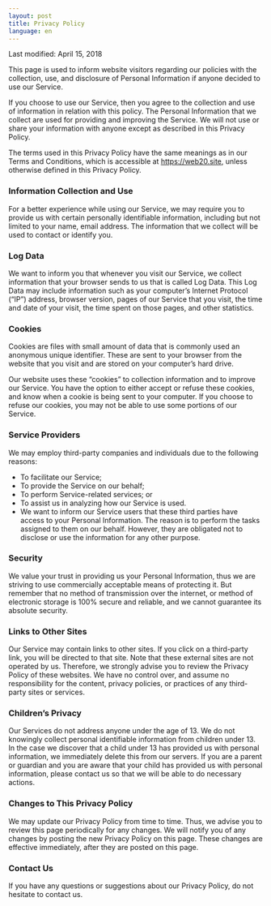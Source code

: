 ```yaml
---
layout: post
title: Privacy Policy
language: en
---
```

Last modified: April 15, 2018

This page is used to inform website visitors regarding our policies with the collection, use, and disclosure of 
Personal Information if anyone decided to use our Service.

If you choose to use our Service, then you agree to the collection and use of information in relation with this policy. 
The Personal Information that we collect are used for providing and improving the Service. We will not use or share 
your information with anyone except as described in this Privacy Policy.

The terms used in this Privacy Policy have the same meanings as in our Terms and Conditions, which is accessible at 
https://web20.site, unless otherwise defined in this Privacy Policy.

### Information Collection and Use

For a better experience while using our Service, we may require you to provide us with certain personally identifiable 
information, including but not limited to your name, email address. The information that we collect 
will be used to contact or identify you.

### Log Data

We want to inform you that whenever you visit our Service, we collect information that your browser sends to us that is 
called Log Data. This Log Data may include information such as your computer’s Internet Protocol (“IP”) address, browser 
version, pages of our Service that you visit, the time and date of your visit, the time spent on those pages, and other 
statistics.

### Cookies

Cookies are files with small amount of data that is commonly used an anonymous unique identifier. These are sent to your 
browser from the website that you visit and are stored on your computer’s hard drive.

Our website uses these “cookies” to collection information and to improve our Service. You have the option to either 
accept or refuse these cookies, and know when a cookie is being sent to your computer. If you choose to refuse our 
cookies, you may not be able to use some portions of our Service.

### Service Providers

We may employ third-party companies and individuals due to the following reasons:

* To facilitate our Service;
* To provide the Service on our behalf;
* To perform Service-related services; or
* To assist us in analyzing how our Service is used.
* We want to inform our Service users that these third parties have access to your Personal Information. The reason is 
to perform the tasks assigned to them on our behalf. However, they are obligated not to disclose or use the information 
for any other purpose.

### Security

We value your trust in providing us your Personal Information, thus we are striving to use commercially acceptable means 
of protecting it. But remember that no method of transmission over the internet, or method of electronic storage is 100% 
secure and reliable, and we cannot guarantee its absolute security.

### Links to Other Sites

Our Service may contain links to other sites. If you click on a third-party link, you will be directed to that site. 
Note that these external sites are not operated by us. Therefore, we strongly advise you to review the Privacy Policy of 
these websites. We have no control over, and assume no responsibility for the content, privacy policies, or practices of 
any third-party sites or services.

### Children’s Privacy

Our Services do not address anyone under the age of 13. We do not knowingly collect personal identifiable information 
from children under 13. In the case we discover that a child under 13 has provided us with personal information, we 
immediately delete this from our servers. If you are a parent or guardian and you are aware that your child has provided 
us with personal information, please contact us so that we will be able to do necessary actions.

### Changes to This Privacy Policy

We may update our Privacy Policy from time to time. Thus, we advise you to review this page periodically for any 
changes. We will notify you of any changes by posting the new Privacy Policy on this page. These changes are effective 
immediately, after they are posted on this page.

### Contact Us

If you have any questions or suggestions about our Privacy Policy, do not hesitate to contact us.